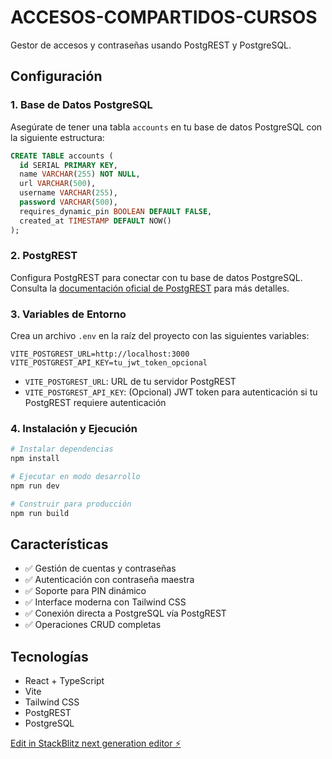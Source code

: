 # ACCESOS-COMPARTIDOS-CURSOS

Gestor de accesos y contraseñas usando PostgREST y PostgreSQL.

## Configuración

### 1. Base de Datos PostgreSQL

Asegúrate de tener una tabla `accounts` en tu base de datos PostgreSQL con la siguiente estructura:

```sql
CREATE TABLE accounts (
  id SERIAL PRIMARY KEY,
  name VARCHAR(255) NOT NULL,
  url VARCHAR(500),
  username VARCHAR(255),
  password VARCHAR(500),
  requires_dynamic_pin BOOLEAN DEFAULT FALSE,
  created_at TIMESTAMP DEFAULT NOW()
);
```

### 2. PostgREST

Configura PostgREST para conectar con tu base de datos PostgreSQL. Consulta la [documentación oficial de PostgREST](https://postgrest.org/en/stable/tutorials/tut0.html) para más detalles.

### 3. Variables de Entorno

Crea un archivo `.env` en la raíz del proyecto con las siguientes variables:

```env
VITE_POSTGREST_URL=http://localhost:3000
VITE_POSTGREST_API_KEY=tu_jwt_token_opcional
```

- `VITE_POSTGREST_URL`: URL de tu servidor PostgREST
- `VITE_POSTGREST_API_KEY`: (Opcional) JWT token para autenticación si tu PostgREST requiere autenticación

### 4. Instalación y Ejecución

```bash
# Instalar dependencias
npm install

# Ejecutar en modo desarrollo
npm run dev

# Construir para producción
npm run build
```

## Características

- ✅ Gestión de cuentas y contraseñas
- ✅ Autenticación con contraseña maestra
- ✅ Soporte para PIN dinámico
- ✅ Interface moderna con Tailwind CSS
- ✅ Conexión directa a PostgreSQL vía PostgREST
- ✅ Operaciones CRUD completas

## Tecnologías

- React + TypeScript
- Vite
- Tailwind CSS  
- PostgREST
- PostgreSQL

[Edit in StackBlitz next generation editor ⚡️](https://stackblitz.com/~/github.com/Santiagociroc11/ACCESOS-COMPARTIDOS-CURSOS)